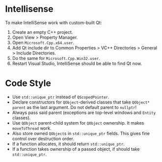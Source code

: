 Intellisense
=======

To make IntelliSense work with custom-built Qt:
1. Create an empty C++ project.
2. Open View > Property Manager.
3. Open `Microsoft.Cpp.x64.user`.
4. Add Qt include dir to Common Properties > VC++ Directories > General > Include Directories.
5. Do the same for `Microsoft.Cpp.Win32.user`.
6. Restart Visual Studio, IntelliSense should be able to find Qt now.


Code Style
==========

* Use `std::unique_ptr` instead of `QScopedPointer`.
* Declare constructors for `QObject`-derived classes that take `QObject* parent` as the last argument. Do not default parent to `nullptr`!
* Always pass said parent (exceptions are top-level windows and `Entity` classes).
* Use `QObject` parent-child system for `QObject` ownership. It makes `moveToThread` work.
* Also store owned `QObject`s in `std::unique_ptr` fields. This gives fine control over destruction order.
* If a function allocates, it should return `std::unique_ptr`.
* If a function takes ownership of a passed object, if should take `std::unique_ptr`.

